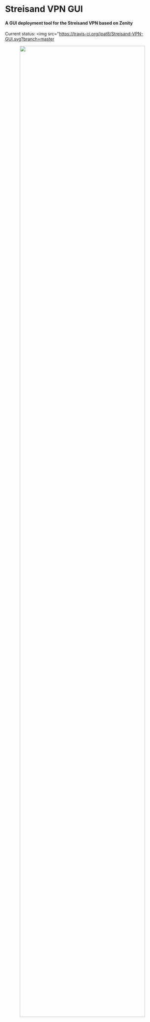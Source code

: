 # Streisand VPN GUI
#### A GUI deployment tool for the Streisand VPN based on Zenity

Current status: <img src="https://travis-ci.org/ipat8/Streisand-VPN-GUI.svg?branch=master</img>

<p align="center">
<img src="http://i.imgur.com/QGRzNdS.png" width="90%"></img>
</p>
